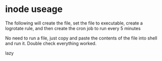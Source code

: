 # inode useage
The following will create the file, set the file to executable, create a logrotate rule, and then create the cron job to run every 5 minutes

No need to run a file, just copy and paste the contents of the file into shell and run it. Double check everything worked. 

lazy
